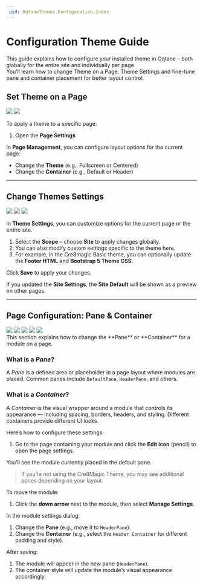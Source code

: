 ```yaml
---
 uid: OqtaneThemes.Configuration.Index
---
```

# Configuration Theme Guide

This guide explains how to configure your installed theme in Oqtane – both globally for the entire site and individually per page  
You’ll learn how to change Theme on a Page, Theme Settings and fine-tune pane and container placement for better layout control.

## Set Theme on a Page

<div gallery="gallery01">
  <img src="./assets/oqtane-setting-theme_1.webp" data-caption="Page Settings – open to change layout">
  <img src="./assets/oqtane-setting-theme_2.webp" data-caption="Set a Theme and Default Container for this page">
</div>

To apply a theme to a specific page:

1. Open the **Page Settings**

In **Page Management**, you can configure layout options for the current page:

- Change the **Theme** (e.g., Fullscreen or Centered)  
- Change the **Container** (e.g., Default or Header)

---

## Change Themes Settings

<div gallery="gallery02">
  <img src="./assets/oqtane-setting-theme_3.webp" data-caption="Open Theme Settings">
  <img src="./assets/oqtane-setting-theme_4.webp" data-caption="Preview the changes">
  <img src="./assets/oqtane-setting-theme_5.webp" data-caption="Scope settings showing custom data">
</div>

In **Theme Settings**, you can customize options for the current page or the entire site.

1. Select the **Scope** – choose **Site** to apply changes globally.  
2. You can also modify custom settings specific to the theme here.  
3. For example, in the Cre8magic Basic theme, you can optionally update the **Footer HTML** and **Bootstrap 5 Theme CSS**.

Click **Save** to apply your changes.

If you updated the **Site Settings**, the **Site Default** will be shown as a preview on other pages.

---

## Page Configuration: Pane & Container

<div gallery="gallery03">
  <img src="./assets/oqtane-setting-page-theme_1.webp" data-caption="Open the page and enter edit mode">
  <img src="./assets/oqtane-setting-page-theme_2.webp" data-caption="Open module dropdown and select Manage Settings">
  <img src="./assets/oqtane-setting-page-theme_3.webp" data-caption="Change Pane and Container settings">
  <img src="./assets/oqtane-setting-page-theme_4.webp" data-caption="See the Changes">
  <img src="./assets/oqtane-setting-page-theme_5.webp" data-caption="After saving, module appears in new pane with new container style">
</div>
This section explains how to change the **Pane** or **Container** for a module on a page.

### What is a *Pane*?

A *Pane* is a defined area or placeholder in a page layout where modules are placed. Common panes include `DefaultPane`, `HeaderPane`, and others.

### What is a *Container*?

A *Container* is the visual wrapper around a module that controls its appearance — including spacing, borders, headers, and styling. Different containers provide different UI looks.

Here’s how to configure these settings:

1. Go to the page containing your module and click the **Edit icon** (pencil) to open the page settings.

You’ll see the module currently placed in the default pane.  
> If you’re not using the Cre8Magic Theme, you may see additional panes depending on your layout.

To move the module:

1. Click the **down arrow** next to the module, then select **Manage Settings**.

In the module settings dialog:

1. Change the **Pane** (e.g., move it to `HeaderPane`).  
2. Change the **Container** (e.g., select the `Header Container` for different padding and style).

After saving:

1. The module will appear in the new pane (`HeaderPane`).  
2. The container style will update the module’s visual appearance accordingly.